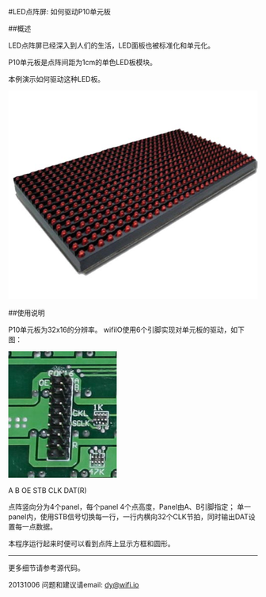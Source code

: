 ﻿#LED点阵屏: 如何驱动P10单元板


##概述

 LED点阵屏已经深入到人们的生活，LED面板也被标准化和单元化。
 
 P10单元板是点阵间距为1cm的单色LED板模块。
 
 本例演示如何驱动这种LED板。
 
 ![P10_led_panel](../../addons_img/led_panel_p10.jpg?raw=true)

 


##使用说明

P10单元板为32x16的分辨率。
wifiIO使用6个引脚实现对单元板的驱动，如下图：

![P10_led_panel](../../addons_img/led_panel_p10_if12.jpg?raw=true)

A B  OE STB CLK DAT(R)

点阵竖向分为4个panel，每个panel 4个点高度，Panel由A、B引脚指定；
单一panel内，使用STB信号切换每一行，一行内横向32个CLK节拍，同时输出DAT设置每一点数据。


本程序运行起来时便可以看到点阵上显示方框和圆形。

****

更多细节请参考源代码。

20131006
问题和建议请email: dy@wifi.io 

